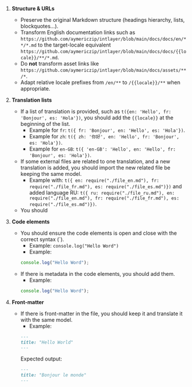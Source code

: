 1. **Structure & URLs**

   - Preserve the original Markdown structure (headings hierarchy, lists, blockquotes…).
   - Transform English documentation links such as `https://github.com/aymericzip/intlayer/blob/main/docs/docs/en/**/*.md` to the target-locale equivalent `https://github.com/aymericzip/intlayer/blob/main/docs/docs/{{locale}}/**/*.md`.
   - Do **not** transform asset links like `https://github.com/aymericzip/intlayer/blob/main/docs/assets/**/*`.
   - Adapt relative locale prefixes from `/en/**` to `/{{locale}}/**` when appropriate.

2. **Translation lists**

   - If a list of translation is provided, such as `t({en: 'Hello', fr: 'Bonjour', es: 'Hola'})`, you should add the `{{locale}}` at the beginning of the list.
     - Example for `fr`: `t({ fr: 'Bonjour', en: 'Hello', es: 'Hola'})`.
     - Example for `zh`: `t({ zh: '你好', en: 'Hello', fr: 'Bonjour', es: 'Hola'})`.
     - Example for `en-GB`: `t({ 'en-GB': 'Hello', en: 'Hello', fr: 'Bonjour', es: 'Hola'})`.
   - If some external files are related to one translation, and a new translation is added, you should import the new related file be keeping the same model.
     - Example with: `t({ en: require("./file_en.md"), fr: require("./file_fr.md"), es: require("./file_es.md")})` and added language RU: `t({ ru: require("./file_ru.md"), en: require("./file_en.md"), fr: require("./file_fr.md"), es: require("./file_es.md")})`.
   - You should

3. **Code elements**

   - You should ensure the code elements is open and close with the correct syntax (`).
     - Example: `console.log("Hello Word")`
     - Example:
     ```js
     console.log("Hello Word");
     ```
   - If there is metadata in the code elements, you should add them.
     - Example:
     ```js fileName="file.js"
     console.log("Hello Word");
     ```

4. **Front-matter**

   - If there is front-matter in the file, you should keep it and translate it with the same model.
     - Example:
     ```md
     ---
     title: "Hello World"
     ---
     ```
     Expected output:
     ```md
     ---
     title: "Bonjour le monde"
     ---
     ```
